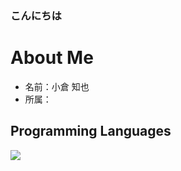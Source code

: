 ### こんにちは

# About Me
- 名前：小倉 知也
- 所属：

## Programming Languages

<img src="https://skillicons.dev/icons?i=python," /> <br /><br />

<!--
**GuraTom9/GuraTom9** is a ✨ _special_ ✨ repository because its `README.md` (this file) appears on your GitHub profile.

Here are some ideas to get you started:

- 🔭 I’m currently working on ...
- 🌱 I’m currently learning ...
- 👯 I’m looking to collaborate on ...
- 🤔 I’m looking for help with ...
- 💬 Ask me about ...
- 📫 How to reach me: ...
- 😄 Pronouns: ...
- ⚡ Fun fact: ...
-->
